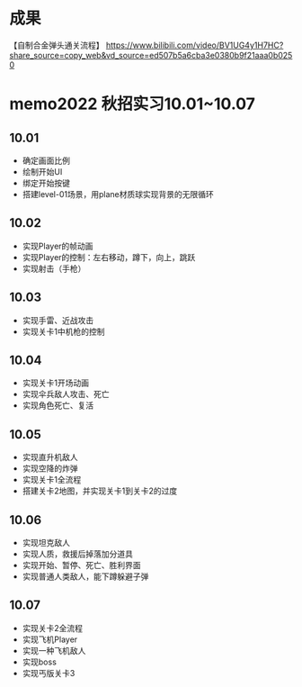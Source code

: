 # 成果
【自制合金弹头通关流程】 https://www.bilibili.com/video/BV1UG4y1H7HC?share_source=copy_web&vd_source=ed507b5a6cba3e0380b9f21aaa0b0250
# memo2022 秋招实习10.01~10.07
## 10.01
- 确定画面比例
- 绘制开始UI
- 绑定开始按键
- 搭建level-01场景，用plane材质球实现背景的无限循环
## 10.02
- 实现Player的帧动画
- 实现Player的控制：左右移动，蹲下，向上，跳跃
- 实现射击（手枪）
## 10.03
- 实现手雷、近战攻击
- 实现关卡1中机枪的控制
## 10.04
- 实现关卡1开场动画
- 实现伞兵敌人攻击、死亡
- 实现角色死亡、复活
## 10.05
- 实现直升机敌人
- 实现空降的炸弹
- 实现关卡1全流程
- 搭建关卡2地图，并实现关卡1到关卡2的过度
## 10.06
- 实现坦克敌人
- 实现人质，救援后掉落加分道具
- 实现开始、暂停、死亡、胜利界面
- 实现普通人类敌人，能下蹲躲避子弹
## 10.07
- 实现关卡2全流程
- 实现飞机Player
- 实现一种飞机敌人
- 实现boss
- 实现丐版关卡3

